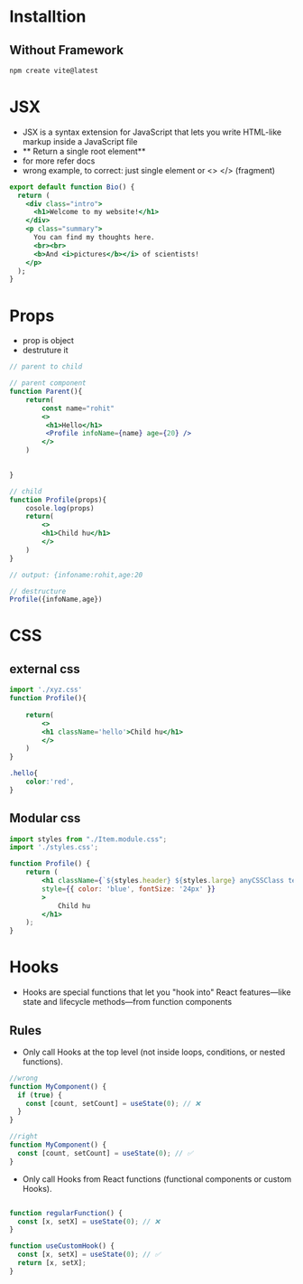 # Installtion
## Without Framework 
```bash
npm create vite@latest
```

# JSX 
- JSX is a syntax extension for JavaScript that lets you write HTML-like markup inside a JavaScript file
- ** Return a single root element**
- for more refer docs
- wrong example, to correct: just single element or <> </> (fragment)
```jsx
export default function Bio() {
  return (
    <div class="intro">
      <h1>Welcome to my website!</h1>
    </div>
    <p class="summary">
      You can find my thoughts here.
      <br><br>
      <b>And <i>pictures</b></i> of scientists!
    </p>
  );
}

```

# Props
- prop is object 
- destruture it
```jsx
// parent to child

// parent component
function Parent(){
    return(
        const name="rohit"
        <>
         <h1>Hello</h1>
         <Profile infoName={name} age={20} />
        </>
    )
   

}

// child
function Profile(props){
    cosole.log(props)
    return(
        <>
        <h1>Child hu</h1>
        </>
    )
}

// output: {infoname:rohit,age:20

// destructure
Profile({infoName,age})
```


# CSS
## external css
```jsx
import './xyz.css'
function Profile(){
    
    return(
        <>
        <h1 className='hello'>Child hu</h1>
        </>
    )
}

```

```css
.hello{
    color:'red',
}

```

## Modular css

```jsx
import styles from "./Item.module.css";
import './styles.css';

function Profile() {
    return (
        <h1 className={`${styles.header} ${styles.large} anyCSSClass text-blue-500 text-xl`}
        style={{ color: 'blue', fontSize: '24px' }}
        >
            Child hu
        </h1>
    );
}

```

# Hooks
- Hooks are special functions that let you "hook into" React features—like state and lifecycle methods—from function components
## Rules
- Only call Hooks at the top level (not inside loops, conditions, or nested functions).
```jsx
//wrong
function MyComponent() {
  if (true) {
    const [count, setCount] = useState(0); // ❌
  }
}

//right
function MyComponent() {
  const [count, setCount] = useState(0); // ✅
}

```

- Only call Hooks from React functions (functional components or custom Hooks).
```jsx

function regularFunction() {
  const [x, setX] = useState(0); // ❌
}

function useCustomHook() {
  const [x, setX] = useState(0); // ✅
  return [x, setX];
}
```
